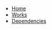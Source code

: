 * [Home](https://github.com/undertheseanlp/underthesea/wiki)
* [Works](https://github.com/undertheseanlp/underthesea/wiki#works)
* [Dependencies](https://github.com/undertheseanlp/underthesea/wiki/Dependencies)